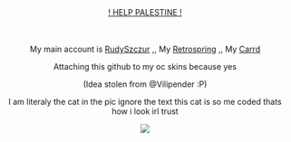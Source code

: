 <div align="center">

ㅤㅤㅤㅤ<p>  [! HELP PALESTINE !](https://arab.org/click-to-help/palestine/) <p/>
</div>
<div align="center">

ㅤㅤㅤㅤ<p> My main account is [RudySzczur](https://github.com/RudySzczur) ,, My [Retrospring](https://retrospring.net/@rudeszczury) ,, My [Carrd](https://rudeszczury.carrd.co)<p/>
<p>Attaching this github to my oc skins because yes</p>
<p>(Idea stolen from @Vilipender :P)</p>
<p> I am literaly the cat in the pic ignore the text this cat is so me coded thats how i look irl trust </p>
</div>

<p align="center">
<img src="https://media.discordapp.net/attachments/1067381871736012840/1237902357300383744/20240507_041521.jpg?ex=663d55e9&is=663c0469&hm=729d8e477cb0be06d6c466accd3d11ec037f9e3c27a579d73094823223c86277&=&format=webp&width=500&height=500"/>
</p>
